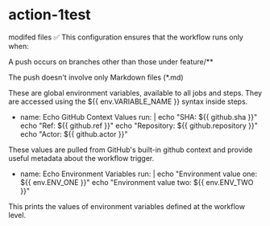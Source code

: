 # action-1test

modifed files
✅ This configuration ensures that the workflow runs only when:

A push occurs on branches other than those under feature/**

The push doesn't involve only Markdown files (*.md)



These are global environment variables, available to all jobs and steps.
They are accessed using the ${{ env.VARIABLE_NAME }} syntax inside steps.

- name: Echo GitHub Context Values
  run: |
    echo "SHA: ${{ github.sha }}"
    echo "Ref: ${{ github.ref }}"
    echo "Repository: ${{ github.repository }}"
    echo "Actor: ${{ github.actor }}"

These values are pulled from GitHub's built-in github context and provide useful metadata about the workflow trigger.

- name: Echo Environment Variables
  run: |
    echo "Environment value one: ${{ env.ENV_ONE }}"
    echo "Environment value two: ${{ env.ENV_TWO }}"

This prints the values of environment variables defined at the workflow level.
